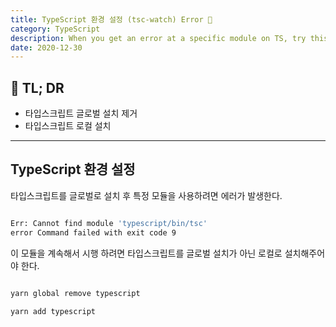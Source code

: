 ```yaml
---
title: TypeScript 환경 설정 (tsc-watch) Error 🚧
category: TypeScript
description: When you get an error at a specific module on TS, try this.
date: 2020-12-30
---
```


## 🤦 TL; DR

- 타입스크립트 글로벌 설치 제거
- 타입스크립트 로컬 설치

---

## TypeScript 환경 설정


타입스크립트를 글로벌로 설치 후 특정 모듈을 사용하려면 에러가 발생한다.


```bash

Err: Cannot find module 'typescript/bin/tsc'
error Command failed with exit code 9 

```


이 모듈을 계속해서 시행 하려면 타입스크립트를 글로벌 설치가 아닌 로컬로 설치해주어야 한다.


```bash

yarn global remove typescript

yarn add typescript

```